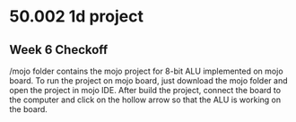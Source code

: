 # 50.002 1d project
## Week 6 Checkoff 
/mojo folder contains the mojo project for 8-bit ALU implemented on mojo board.
To run the project on mojo board, just download the mojo folder and open the project in mojo IDE.
After build the project, connect the board to the computer and click on the hollow arrow so that the ALU is working on the board.
